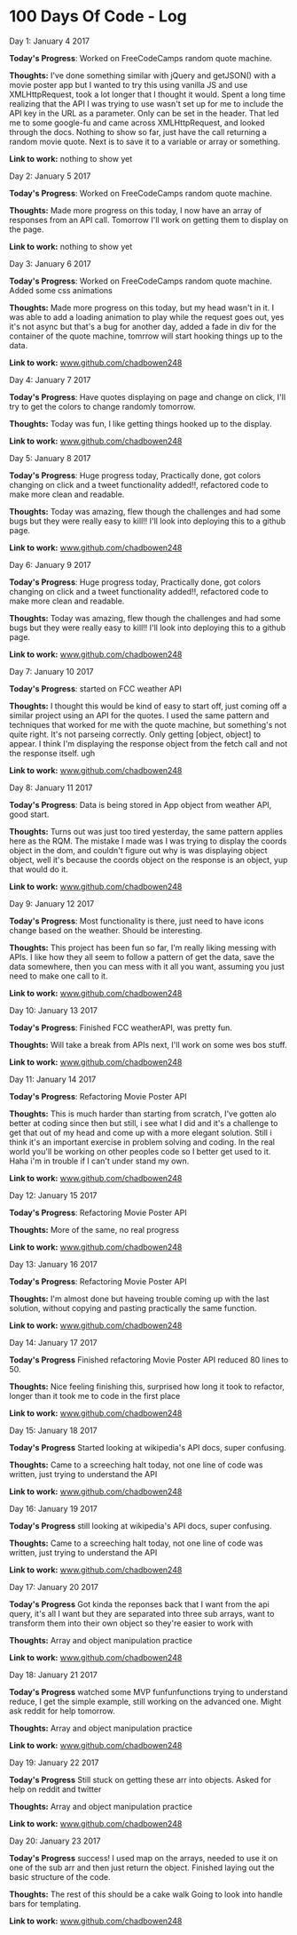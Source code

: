 # 100 Days Of Code - Log

 Day 1: January 4 2017

**Today's Progress**: Worked on FreeCodeCamps random quote machine.

**Thoughts:** I've done something similar with jQuery and getJSON() with a movie poster app but I wanted to try this using vanilla JS and use XMLHttpRequest, took a lot longer that I thought it would. Spent a long time realizing that the API I was trying to use wasn't set up for me to include the API key in the URL as a parameter. Only can be set in the header. That led me to some google-fu and came across XMLHttpRequest, and looked through the docs. Nothing to show so far, just have the call returning a random movie quote. Next is to save it to a variable or array or something.

**Link to work:** nothing to show yet

 Day 2: January 5 2017

**Today's Progress**: Worked on FreeCodeCamps random quote machine.

**Thoughts:** Made more progress on this today, I now have an array of responses from an API call. Tomorrow I'll work on getting them to display on the page.

**Link to work:** nothing to show yet

 Day 3: January 6 2017

**Today's Progress**: Worked on FreeCodeCamps random quote machine. Added some css animations

**Thoughts:** Made more progress on this today, but my head wasn't in it. I was able to add a loading animation to play while the request goes out, yes it's not async but that's a bug for another day,
added a fade in div for the container of the quote machine, tomrrow will start hooking things up to the data.

**Link to work:** www.github.com/chadbowen248

 Day 4: January 7 2017

**Today's Progress**: Have quotes displaying on page and change on click, I'll try to get the colors to change randomly tomorrow.

**Thoughts:** Today was fun, I like getting things hooked up to the display.

**Link to work:** www.github.com/chadbowen248

 Day 5: January 8 2017

**Today's Progress**: Huge progress today, Practically done, got colors changing on click and a tweet functionality added!!, refactored code to make more clean and readable.

**Thoughts:** Today was amazing, flew though the challenges and had some bugs but they were really easy to kill!!
I'll look into deploying this to a github page.

**Link to work:** www.github.com/chadbowen248

 Day 6: January 9 2017

**Today's Progress**: Huge progress today, Practically done, got colors changing on click and a tweet functionality added!!, refactored code to make more clean and readable.

**Thoughts:** Today was amazing, flew though the challenges and had some bugs but they were really easy to kill!!
I'll look into deploying this to a github page.

**Link to work:** www.github.com/chadbowen248

 Day 7: January 10  2017

**Today's Progress**: started on FCC weather API

**Thoughts:** I thought this would be kind of easy to start off, just coming off a similar project using an API for the quotes. I used the same pattern and techniques that worked for me with the quote machine, but something's not quite right. It's not parseing correctly. Only getting [object, object] to appear. I think I'm displaying the response object from the fetch call and not the response itself. ugh

**Link to work:** www.github.com/chadbowen248

 Day 8: January 11 2017

**Today's Progress**: Data is being stored in App object from weather API, good start.

**Thoughts:** Turns out was just too tired yesterday, the same pattern applies here as the RQM. The mistake I made was I was trying to display the coords object in the dom, and couldn't figure out why is was displaying object object, well it's because the coords object on the response is an object, yup that would do it. 

**Link to work:** www.github.com/chadbowen248


 Day 9: January 12 2017

**Today's Progress**: Most functionality is there, just need to have icons change based on the weather. Should be interesting. 

**Thoughts:** This project has been fun so far, I'm really liking messing with APIs. I like how they all seem to follow a pattern of get the data, save the data somewhere, then you can mess with it all you want, assuming you just need to make one call to it. 

**Link to work:** www.github.com/chadbowen248


 Day 10: January 13 2017

**Today's Progress**: Finished FCC weatherAPI, was pretty fun.

**Thoughts:** Will take a break from APIs next, I'll work on some wes bos stuff.

**Link to work:** www.github.com/chadbowen248


 Day 11: January 14 2017

**Today's Progress**: Refactoring Movie Poster API

**Thoughts:** This is much harder than starting from scratch, I've gotten alo better at coding since then but still, i see what I did and it's a challenge to get that out of my head and come up with a more elegant solution. Still i think it's an important exercise in problem solving and coding. In the real world you'll be working on other peoples code so I better get used to it. Haha i'm in trouble if I can't under stand my own. 

**Link to work:** www.github.com/chadbowen248


 Day 12: January 15 2017

**Today's Progress**: Refactoring Movie Poster API

**Thoughts:** More of the same, no real progress

**Link to work:** www.github.com/chadbowen248


 Day 13: January 16 2017

**Today's Progress**: Refactoring Movie Poster API

**Thoughts:** I'm almost done but haveing trouble coming up with the last solution, without copying and pasting practically the same function.

**Link to work:** www.github.com/chadbowen248


 Day 14: January 17 2017

**Today's Progress** Finished refactoring Movie Poster API reduced 80 lines to 50.

**Thoughts:** Nice feeling finishing this, surprised how long it took to refactor, longer than it took me to code in the first place

**Link to work:** www.github.com/chadbowen248


 Day 15: January 18 2017

**Today's Progress** Started looking at wikipedia's API docs, super confusing.

**Thoughts:** Came to a screeching halt today, not one line of code was written, just trying to understand the API

**Link to work:** www.github.com/chadbowen248


 Day 16: January 19 2017

**Today's Progress** still looking at wikipedia's API docs, super confusing.

**Thoughts:** Came to a screeching halt today, not one line of code was written, just trying to understand the API

**Link to work:** www.github.com/chadbowen248


 Day 17: January 20 2017

**Today's Progress** Got kinda the reponses back that I want from the api query, it's all I want but they are separated into three sub arrays, want to transform them into their own object so they're easier to work with

**Thoughts:** Array and object manipulation practice

**Link to work:** www.github.com/chadbowen248


 Day 18: January 21 2017

**Today's Progress** watched some MVP funfunfunctions trying to understand reduce, I get the simple example, still working on the advanced one. Might ask reddit for help tomorrow. 

**Thoughts:** Array and object manipulation practice

**Link to work:** www.github.com/chadbowen248


 Day 19: January 22 2017

**Today's Progress** Still stuck on getting these arr into objects. Asked for help on reddit and twitter

**Thoughts:** Array and object manipulation practice

**Link to work:** www.github.com/chadbowen248


 Day 20: January 23 2017

**Today's Progress** success! I used map on the arrays, needed to use it on one of the sub arr and then just return the object. Finished laying out the basic structure of the code.

**Thoughts:** The rest of this should be a cake walk Going to look into handle bars for templating.

**Link to work:** www.github.com/chadbowen248
